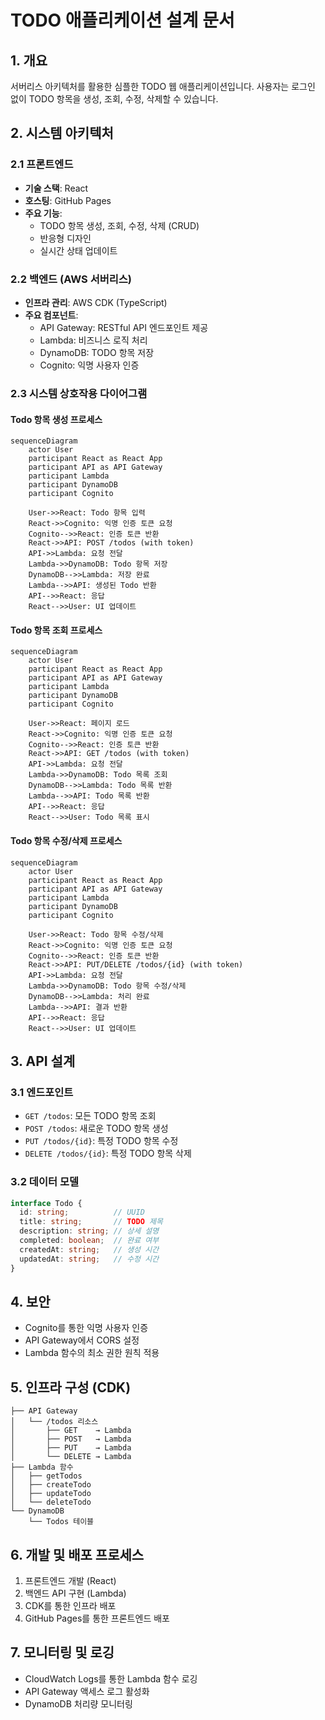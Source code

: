 # TODO 애플리케이션 설계 문서

## 1. 개요
서버리스 아키텍처를 활용한 심플한 TODO 웹 애플리케이션입니다. 사용자는 로그인 없이 TODO 항목을 생성, 조회, 수정, 삭제할 수 있습니다.

## 2. 시스템 아키텍처

### 2.1 프론트엔드
- **기술 스택**: React
- **호스팅**: GitHub Pages
- **주요 기능**:
  - TODO 항목 생성, 조회, 수정, 삭제 (CRUD)
  - 반응형 디자인
  - 실시간 상태 업데이트

### 2.2 백엔드 (AWS 서버리스)
- **인프라 관리**: AWS CDK (TypeScript)
- **주요 컴포넌트**:
  - API Gateway: RESTful API 엔드포인트 제공
  - Lambda: 비즈니스 로직 처리
  - DynamoDB: TODO 항목 저장
  - Cognito: 익명 사용자 인증

### 2.3 시스템 상호작용 다이어그램

#### Todo 항목 생성 프로세스
```mermaid
sequenceDiagram
    actor User
    participant React as React App
    participant API as API Gateway
    participant Lambda
    participant DynamoDB
    participant Cognito

    User->>React: Todo 항목 입력
    React->>Cognito: 익명 인증 토큰 요청
    Cognito-->>React: 인증 토큰 반환
    React->>API: POST /todos (with token)
    API->>Lambda: 요청 전달
    Lambda->>DynamoDB: Todo 항목 저장
    DynamoDB-->>Lambda: 저장 완료
    Lambda-->>API: 생성된 Todo 반환
    API-->>React: 응답
    React-->>User: UI 업데이트
```

#### Todo 항목 조회 프로세스
```mermaid
sequenceDiagram
    actor User
    participant React as React App
    participant API as API Gateway
    participant Lambda
    participant DynamoDB
    participant Cognito

    User->>React: 페이지 로드
    React->>Cognito: 익명 인증 토큰 요청
    Cognito-->>React: 인증 토큰 반환
    React->>API: GET /todos (with token)
    API->>Lambda: 요청 전달
    Lambda->>DynamoDB: Todo 목록 조회
    DynamoDB-->>Lambda: Todo 목록 반환
    Lambda-->>API: Todo 목록 반환
    API-->>React: 응답
    React-->>User: Todo 목록 표시
```

#### Todo 항목 수정/삭제 프로세스
```mermaid
sequenceDiagram
    actor User
    participant React as React App
    participant API as API Gateway
    participant Lambda
    participant DynamoDB
    participant Cognito

    User->>React: Todo 항목 수정/삭제
    React->>Cognito: 익명 인증 토큰 요청
    Cognito-->>React: 인증 토큰 반환
    React->>API: PUT/DELETE /todos/{id} (with token)
    API->>Lambda: 요청 전달
    Lambda->>DynamoDB: Todo 항목 수정/삭제
    DynamoDB-->>Lambda: 처리 완료
    Lambda-->>API: 결과 반환
    API-->>React: 응답
    React-->>User: UI 업데이트
```

## 3. API 설계

### 3.1 엔드포인트
- `GET /todos`: 모든 TODO 항목 조회
- `POST /todos`: 새로운 TODO 항목 생성
- `PUT /todos/{id}`: 특정 TODO 항목 수정
- `DELETE /todos/{id}`: 특정 TODO 항목 삭제

### 3.2 데이터 모델
```typescript
interface Todo {
  id: string;          // UUID
  title: string;       // TODO 제목
  description: string; // 상세 설명
  completed: boolean;  // 완료 여부
  createdAt: string;   // 생성 시간
  updatedAt: string;   // 수정 시간
}
```

## 4. 보안
- Cognito를 통한 익명 사용자 인증
- API Gateway에서 CORS 설정
- Lambda 함수의 최소 권한 원칙 적용

## 5. 인프라 구성 (CDK)
```
├── API Gateway
│   └── /todos 리소스
│       ├── GET    → Lambda
│       ├── POST   → Lambda
│       ├── PUT    → Lambda
│       └── DELETE → Lambda
├── Lambda 함수
│   ├── getTodos
│   ├── createTodo
│   ├── updateTodo
│   └── deleteTodo
└── DynamoDB
    └── Todos 테이블
```

## 6. 개발 및 배포 프로세스
1. 프론트엔드 개발 (React)
2. 백엔드 API 구현 (Lambda)
3. CDK를 통한 인프라 배포
4. GitHub Pages를 통한 프론트엔드 배포

## 7. 모니터링 및 로깅
- CloudWatch Logs를 통한 Lambda 함수 로깅
- API Gateway 액세스 로그 활성화
- DynamoDB 처리량 모니터링
